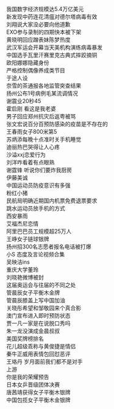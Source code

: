 我国数字经济规模达5.4万亿美元  
新发现中药连花清瘟对德尔塔病毒有效  
刘翔说大家没必要向他道歉  
EXO参与录制的四期快本被下架  
黄晓明回应蹭表妹陈梦热度  
武汉军运会开幕当天美机构演练病毒暴发  
中国选手瓦里汗赛里克古典式摔跤摘铜  
欧阳娜娜隐藏身份  
严格控制偶像养成类节目  
于途人设  
奈雪的茶通报各地监管突查结果  
扬州公布1号病例毛某流调情况  
谢震业20秒45  
霍启刚 看这是我老婆  
男子回应郑州抗灾后返粤被骂  
张文宏说百分百预防感染的疫苗是不存在的  
王春雨女子800米第5  
苏炳添每晚十点准时关手机睡觉  
迪丽热巴哭得让人心疼  
沙溢xxj恋爱行为  
刘洋咋看着有点眼熟  
谢霆锋 听说你们要炸我厨房  
伊藤美诚  
中国运动员防疫意识有多强  
粉红小猪  
民航局明确近期国内机票免费退票要求  
跳水运动员放手机的方式  
西安暴雨  
艾福杰尼恋情  
阿里巴巴员工规模超25万人  
王峥女子链球银牌  
扬州招300名志愿者报名电话被打爆  
小S 态度及言论视频合集  
吴映洁ins  
重庆大学董玲  
刘晓艳微博被封  
这届奥运会与往届的不同之处  
管晨辰女子平衡木金牌  
管晨辰膝盖上写中国加油  
关晓彤希望和邹敬园来个真合影  
澳门宣布进入即时预防状态  
贾一凡一家是在说脱口秀吗  
朱一龙没演成金晨叔叔  
美国奖牌榜排名  
花儿超级乖称与黄俊捷是情侣  
秦牛正威用表情包回怼恶评  
王珞丹 岁月面前我们都不是对手  
上游  
你是我的荣耀预告  
日本女乒晋级团体决赛  
唐茜靖获得女子平衡木银牌  
中国包揽女子平衡木金银牌  
